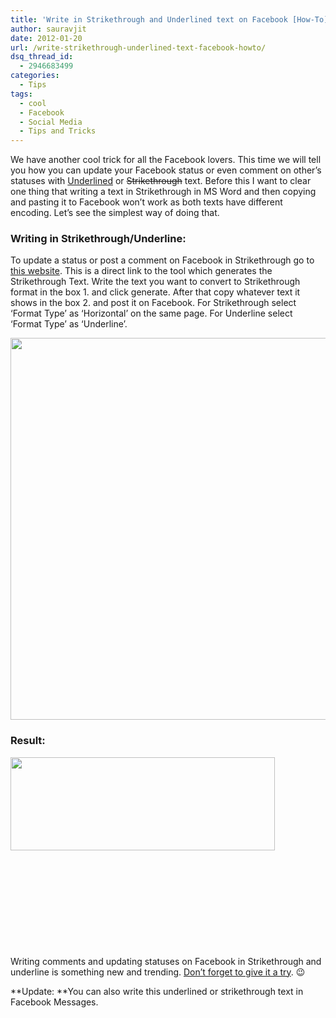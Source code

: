 ```yaml
---
title: 'Write in Strikethrough and Underlined text on Facebook [How-To]'
author: sauravjit
date: 2012-01-20
url: /write-strikethrough-underlined-text-facebook-howto/
dsq_thread_id:
  - 2946683499
categories:
  - Tips
tags:
  - cool
  - Facebook
  - Social Media
  - Tips and Tricks
---
```

We have another cool trick for all the Facebook lovers. This time we will tell you how you can update your Facebook status or even comment on other&#8217;s statuses with <span style="text-decoration: underline;">Underlined</span> or <del>Strikethrough</del> text. Before this I want to clear one thing that writing a text in Strikethrough in MS Word and then copying and pasting it to Facebook won&#8217;t work as both texts have different encoding. Let&#8217;s see the simplest way of doing that.

### Writing in Strikethrough/Underline:

To update a status or post a comment on Facebook in Strikethrough go to <a href="http://crazydavinci.net/tools/strikethrough-text-generator/" onclick="_gaq.push(['_trackEvent', 'outbound-article', 'http://crazydavinci.net/tools/strikethrough-text-generator/', 'this website']);" title="crazydavinci.net"  target="_blank">this website</a>. This is a direct link to the tool which generates the Strikethrough Text. Write the text you want to convert to Strikethrough format in the box 1. and click generate. After that copy whatever text it shows in the box 2. and post it on Facebook. For Strikethrough select &#8216;Format Type&#8217; as &#8216;Horizontal&#8217; on the same page. For Underline select &#8216;Format Type&#8217; as &#8216;Underline&#8217;.

<img class="alignleft size-full wp-image-49584" title="strikethrough" src="http://cdn.devilsworkshop.org/files/2012/01/strikethrough.jpg" alt="" width="527" height="611" />

### Result:

<img class="alignleft size-full wp-image-49585" title="strikethrough result" src="http://cdn.devilsworkshop.org/files/2012/01/strikethrough-result.jpg" alt="" width="423" height="149" />

&nbsp;

&nbsp;

&nbsp;

&nbsp;

&nbsp;

Writing comments and updating statuses on Facebook in Strikethrough and underline is something new and trending. <span style="text-decoration: underline;">Don&#8217;t forget to give it a try</span>. 😉

**Update: **You can also write this underlined or strikethrough text in Facebook Messages.
